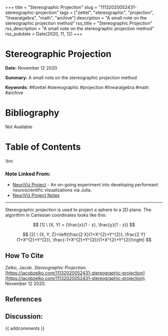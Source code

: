 +++
title = "Stereographic Projection"
slug = "11132020052431-stereographic-projection"
tags = ["zettel", "stereographic", "projection", "linearalgebra", "math", "archive"]
description = "A small note on the stereographic projection method"
rss_title = "Stereographic Projection"
rss_description = "A small note on the stereographic projection method"
rss_pubdate = Date(2020, 11, 12)
+++



Stereographic Projection
=========

**Date:** November 12 2020

**Summary:** A small note on the stereographic projection method

**Keywords:** ##zettel #stereographic #projection #linearalgebra #math #archive

Bibliography
==========

Not Available

Table of Contents
=========

\toc

### Note Linked From:

  * [NeuriViz Project](/10152020223819-neuriviz-project.md) - An on-going experiment into developing performant neuroscientific visualizations via Julia.
  * [NeuriViz Project Notes](/10182020030856-neuriviz-research-notes.md)

---

Stereographic projection is used to project a sphere to a 2D plane.  The algorithm in Cartesian coordinates looks like this:

$$
[1] \ (X, Y) = (\frac{x}{1 - z}, \frac{y}{1 - z})
$$

$$
[2] \ (X, Y, Z)=\left(\frac{2 X}{1+X^{2}+Y^{2}}, \frac{2 Y}{1+X^{2}+Y^{2}}, \frac{-1+X^{2}+Y^{2}}{1+X^{2}+Y^{2}}\right)
$$
## How To Cite

 Zelko, Jacob. _Stereographic Projection_. [https://jacobzelko.com/11132020052431-stereographic-projection](https://jacobzelko.com/11132020052431-stereographic-projection). November 12 2020.
## References
## Discussion: 

{{ addcomments }}
